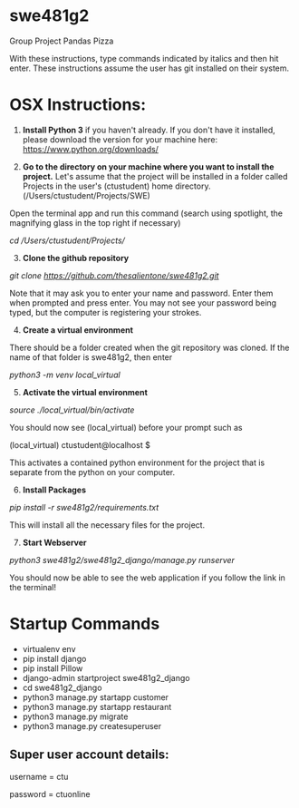 # swe481g2
Group Project Pandas Pizza


With these instructions, type commands indicated by italics and then hit enter. These instructions assume the user has git installed on their system.

# OSX Instructions:

1. **Install Python 3** if you haven't already. If you don't have it installed, please download the version for your machine here: https://www.python.org/downloads/

2. **Go to the directory on your machine where you want to install the project.** Let's assume that the project will be installed in a folder called Projects in the user's (ctustudent) home directory. (/Users/ctustudent/Projects/SWE)

  Open the terminal app and run this command (search using spotlight, the magnifying glass in the top right if necessary)

 *cd /Users/ctustudent/Projects/*

3. **Clone the github repository**

  *git clone https://github.com/thesalientone/swe481g2.git*

  Note that it may ask you to enter your name and password. Enter them when prompted and press enter. You may not see your password being typed, but the computer is registering your strokes.

4. **Create a virtual environment**

  There should be a folder created when the git repository was cloned. If the name of that folder is swe481g2, then enter

  *python3 -m venv local_virtual*

5. **Activate the virtual environment**

  *source ./local_virtual/bin/activate*

  You should now see (local_virtual) before your prompt such as

  (local_virtual) ctustudent@localhost $

  This activates a contained python environment for the project that is separate from the python on your computer.

6. **Install Packages**

  *pip install -r swe481g2/requirements.txt*

  This will install all the necessary files for the project.

7. **Start Webserver**

  *python3 swe481g2/swe481g2_django/manage.py runserver*

  You should now be able to see the web application if you follow the link in the terminal!






# Startup Commands
* virtualenv env
* pip install django
* pip install Pillow
* django-admin startproject swe481g2_django
* cd swe481g2_django
* python3 manage.py startapp customer
* python3 manage.py startapp restaurant
* python3 manage.py migrate
* python3 manage.py createsuperuser

## Super user account details:

username = ctu

password = ctuonline
